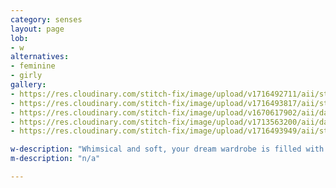 ```yaml
---
category: senses
layout: page
lob:
- w
alternatives: 
- feminine
- girly 
gallery: 
- https://res.cloudinary.com/stitch-fix/image/upload/v1716492711/aii/style_shuffle/May_2024/2023-01-19_Set_A_W_OLD_V4_1x1.jpg
- https://res.cloudinary.com/stitch-fix/image/upload/v1716493817/aii/style_shuffle/May_2024/2023-03-22_Set_A_W_OLD_v4_1x1.jpg
- https://res.cloudinary.com/stitch-fix/image/upload/v1670617902/aii/da_refresh/US_Womens_FixWinter22/22-11-17_Set_A_W_OLD_v04_1x1.jpg
- https://res.cloudinary.com/stitch-fix/image/upload/v1713563200/aii/da_refresh/US_Womens_FixSummer24/2024-02-14_W_OLD_A09_00158_1x1.jpg
- https://res.cloudinary.com/stitch-fix/image/upload/v1716493949/aii/style_shuffle/May_2024/2024-04-16_W_OLD_R18_00356_1x1.jpg

w-description: "Whimsical and soft, your dream wardrobe is filled with uber-feminine details like ruffles, florals and flowy shapes. "
m-description: "n/a"

---
```


